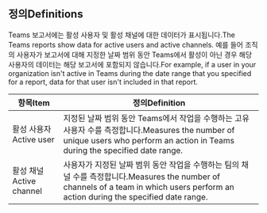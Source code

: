 ## <a name="definitions"></a><span data-ttu-id="39e00-101">정의</span><span class="sxs-lookup"><span data-stu-id="39e00-101">Definitions</span></span>

<span data-ttu-id="39e00-102">Teams 보고서에는 활성 사용자 및 활성 채널에 대한 데이터가 표시됩니다.</span><span class="sxs-lookup"><span data-stu-id="39e00-102">The Teams reports show data for active users and active channels.</span></span> <span data-ttu-id="39e00-103">예를 들어 조직의 사용자가 보고서에 대해 지정한 날짜 범위 동안 Teams에서 활성이 아닌 경우 해당 사용자의 데이터는 해당 보고서에 포함되지 않습니다.</span><span class="sxs-lookup"><span data-stu-id="39e00-103">For example, if a user in your organization isn't active in Teams during the date range that you specified for a report, data for that user isn't included in that report.</span></span>

|<span data-ttu-id="39e00-104">항목</span><span class="sxs-lookup"><span data-stu-id="39e00-104">Item</span></span>  |<span data-ttu-id="39e00-105">정의</span><span class="sxs-lookup"><span data-stu-id="39e00-105">Definition</span></span>  |
|---------|---------|
|<span data-ttu-id="39e00-106">활성 사용자</span><span class="sxs-lookup"><span data-stu-id="39e00-106">Active user</span></span>     |<span data-ttu-id="39e00-107">지정된 날짜 범위 동안 Teams에서 작업을 수행하는 고유 사용자 수를 측정합니다.</span><span class="sxs-lookup"><span data-stu-id="39e00-107">Measures the number of unique users who perform an action in Teams during the specified date range.</span></span>    |
|<span data-ttu-id="39e00-108">활성 채널</span><span class="sxs-lookup"><span data-stu-id="39e00-108">Active channel</span></span>    |<span data-ttu-id="39e00-109">사용자가 지정된 날짜 범위 동안 작업을 수행하는 팀의 채널 수를 측정합니다.</span><span class="sxs-lookup"><span data-stu-id="39e00-109">Measures the number of channels of a team in which users perform an action during the specified date range.</span></span>           |
